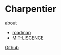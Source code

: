 # Charpentier

[ about ]()

  * [ roadmap ](roadmap.md)
  * [ MIT-LISCENCE ](MIT-LISCENCE.md)

[ Github ](https://github.com/denislaliberte/charpentier)
